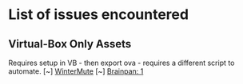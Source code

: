 # List of issues encountered

## Virtual-Box Only Assets
Requires setup in VB - then export ova - requires a different script to automate.
[~] [WinterMute](https://www.vulnhub.com/entry/wintermute-1,239/)
[~] [Brainpan: 1](https://www.vulnhub.com/entry/brainpan-1,51/)
